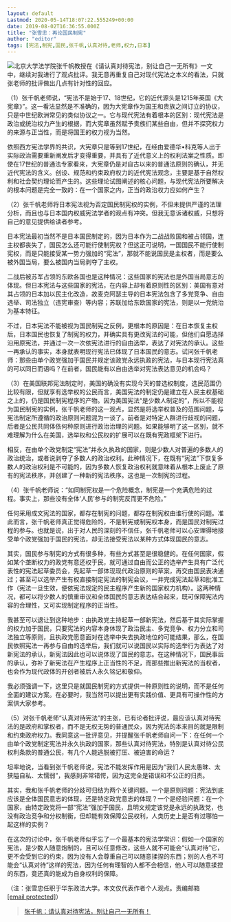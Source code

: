 ```yaml
---
layout: default
Lastmod: 2020-05-14T18:07:22.555249+00:00
date: 2019-08-02T16:36:55.000Z
title: "张雪忠：再论国民制宪"
author: "editor"
tags: [宪法,制宪,国民,张千帆,认真对待,老师,权力,日本]
---
```


![](https://images.weserv.nl/?url=https%3A//www.chinesepen.org/wp-content/uploads/2019/08/%E5%BC%A0%E9%9B%AA%E5%BF%A0-%E5%AE%AA%E6%B3%95-600x338.jpg)北京大学法学院张千帆教授在《请认真对待宪法，别让自己一无所有》一文中，继续对我进行了观点批评。我无意再重复自己对现代宪法之本义的看法，只就张老师的批评做出几点有针对性的回应。

（1）张千帆老师说，“宪法不是始于17、18世纪，它的近代源头是1215年英国《大宪章》”。这一看法显然是不准确的，因为大宪章作为国王和贵族之间订立的协议，只是中世纪欧洲常见的类似协议之一。它与现代宪法有着根本的区别：现代宪法是政治或统治权力产生的根据，而大宪章虽然赋予贵族们某些自由，但并不探究权力的来源与正当性，而是将国王的权力视为当然。

依照西方宪法学界的共识，大宪章只是等到17世纪，在经由爱德华•科克等人出于实际政治需要重新阐发后才变得重要，并具有了近代意义上的权利法案之性质。即使在17世纪的普通法专家看来，大宪章仍是对自古以来的普通法原则的确认，并无近代宪法的含义。创设、规范和约束政府权力的近代宪法观念，主要是基于自然权利和社会契约理论而产生的。这些理论试图阐述的核心问题，与现代宪法所要解决的根本问题是完全一致的：在一个国家之内，正当的政治权力应如何产生？

（2）张千帆老师将日本宪法视为否定国民制宪权的实例，不但未提供严谨的法理分析，而且也与日本国内权威宪法学者的观点有冲突。但我无意诉诸权威，只想将自己的意见提供给读者参考。

日本宪法最初当然不是日本国民制定的，因为日本作为二战战败国和被占领国，连主权都丧失了，国民怎么还可能行使制宪权？但这正可说明，一国国民不能行使制宪权，而是只能接受某一势力强加的“宪法”，那就不能说国民是主权者，而是要么被外国当局，要么被国内当局剥夺了主权。

二战后被苏军占领的东欧各国也是这种情况：这些国家的宪法也是外国当局意志的体现。但日本宪法与这些国家的宪法，在内容上却有着原则性的区别：美国有意对其占领的日本加以民主化改造，故麦克阿瑟主导的日本宪法包含了多党竞争、自由选举、司法独立（违宪审查）等内容；苏联加给东欧国家的宪法，则是以一党统治为基本特征。

不过，日本宪法不能被视为国民制宪之反例，更根本的原因是：在日本恢复主权后，日本国民也恢复了制宪的权力，并确实具有更改宪法的可能，但他们自愿选择沿用原宪法，并通过一次一次依宪法进行的自由选举，表达了对宪法的承认。这些一再承认的事实，本身就表明现行宪法已体现了日本国民的意志。试问张千帆老师：那些由单个政党强加于国民并规定该政党永远执政的宪法，与日本现行宪法真的可以同日而语吗？在前者，国民能有以自由选举对宪法表达意见的机会吗？

（3）在美国联邦宪法制定时，美国的确没有实现今天的普选权制度，选民范围仍比较有限，但就享有选举权的公民而言，美国宪法的制定仍是建立在人民主权基础之上的，仍是国民制宪程序的产物。因为美国宪法“是少数人制定的”，所以不能视为国民制宪的实例，张千帆老师的这一观点，显然是将选举权普及的范围问题，与宪法制定所遵循的政治原则问题混为一谈了。前者是对特定人群进行歧视的问题，后者是公民共同体依何种原则进行政治治理的问题。如果能够明了这一区别，就不难理解为什么在美国，选举权和公民权的扩展可以在既有宪政框架下进行。

相反，在由单个政党制定“宪法”并永久执政的国家，则是少数人对普遍的多数人的政治统治，或者说剥夺了多数人的政治权利。此种情况下，在既有“宪法”下恢复多数人的政治权利是不可能的，因为多数人恢复政治权利就意味着从根本上废止了原有的宪法秩序，并创建了一种新的宪法秩序。这也是一次制宪的过程。

（4）张千帆老师说：“如同制宪权是一个危险概念，制宪是一个充满危险的过程。事实上，那些没有全体‘人民’参与的制宪反而更不危险。”

任何采用成文宪法的国家，都存在制宪的问题，都存在制宪权由谁行使的问题。准此而言，张千帆老师真正觉得危险的，不是制宪或制宪权本身，而是国民对制宪过程的参与。也就是说，出于对人民的深刻的不信任，张千帆老师可以心安理得地接受单个政党强加于国民的宪法，却无法接受宪法以某种方式体现国民的意志。

其实，国民参与制宪的方式有很多种，有些方式甚至是很稳健的。在任何国家，假如某个垄断权力的政党有意还权于民，就可通过自由而公正的选举产生具有广泛代表性的宪法起草委员会，先起草一部体现现代政治原则的草案，再交由国民表决通过；甚至可以选举产生有权直接制定宪法的制宪会议，一并完成宪法起草和批准工作（宪法一旦生效，便依宪法规定的民主程序产生新的国家权力机构）。这两种情况，都可以将少数人的慎重审议和全体国民的意志表达结合起来，既可保障宪法内容的合理性，又可实现制定程序的正当性。

我甚至可以退让到这种地步：由执政党主持起草一部新宪法，然后基于其实际掌握的权力加于国民，只要宪法的内容本身体现了政治民主、多党竞争、权力分立和司法独立等原则，且执政党愿意面对在选举中失去执政地位的可能结果，那么，在国民依照宪法一再参与自由的选举后，我们就可以说国民以实际的选举行为表达了对新宪法的承认，新宪法因此也可以说体现了国民的意志。在这种情况下，国民事后的承认，弥补了新宪法在产生程序上正当性的不足，而那些推出新宪法的当权者，也会作为现代政体的开创者被后人永久铭记和敬仰。

我必须强调一下，这里只是就国民制宪的方式提供一种原则性的说明，而不是任何全面的建议方案。在必要时，我当然可以提出更有实践价值、更具有可操作性的方案供大家参考。

（5）对张千帆老师“认真对待宪法”的主张，已有论者批评说，最应该认真对待宪法的是政府和掌权者，而不是无权无势的普通民众，因为宪法的本来目的就是限制和约束政府权力。我同意这一批评意见，并提醒张千帆老师自问一下：在任何一个由单个政党制定宪法并永久执政的国家，那些认真对待宪法，特别是认真对待公民权利条款的普通公民，有几个人能逃脱被打压、被迫害的命运？

坦率地说，当看到张千帆老师说，宪法不能发挥作用是因为“我们人民太愚昧、太狭隘自私、太懦弱”，我感到非常错愕，因为这完全是错误和不公正的归责。

其实，我和张千帆老师的分歧可归结为两个关键问题。一个是原则问题：宪法到底应该是全体国民意志的体现，还是特定政党意志的体现？一个是经验问题：在一个国家，由特定政党将一部“宪法”强加于国民，且明文规定该党是永远的执政党，也没有政治竞争和分权制衡，但却能有效保障公民权利，人类历史上是否有过哪怕一起这样的实例？

在这次的讨论中，张千帆老师似乎忘了一个最基本的宪法学常识：假如一个国家的宪法，是少数人随意炮制的，且可以任意修改，这些人就不可能会“认真对待”它，更不会受到它的约束，因为没有人会尊重自己可以随意揉捏的东西；别的人也不可能会“认真对待”这样的宪法，因为任何有理智的人都不会相信，他人可以随意揉捏的东西，竟还真的能成为自身权利的保障。

（注：张雪忠任职于华东政法大学。本文仅代表作者个人观点。责编邮箱[\[email protected\]](/cdn-cgi/l/email-protection)）

> [张千帆：请认真对待宪法，别让自己一无所有！](https://www.chinesepen.org/blog/archives/135224)

